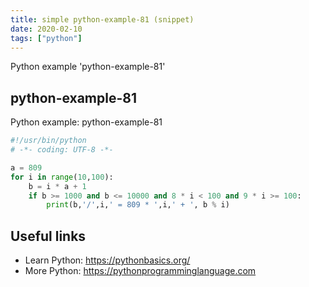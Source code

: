 ```yaml
---
title: simple python-example-81 (snippet)
date: 2020-02-10
tags: ["python"]
---
```

Python example 'python-example-81'


## python-example-81

Python example: python-example-81

```python
#!/usr/bin/python
# -*- coding: UTF-8 -*-

a = 809
for i in range(10,100):
    b = i * a + 1
    if b >= 1000 and b <= 10000 and 8 * i < 100 and 9 * i >= 100:
        print(b,'/',i,' = 809 * ',i,' + ', b % i)


```

## Useful links

- Learn Python: https://pythonbasics.org/
- More Python: https://pythonprogramminglanguage.com
